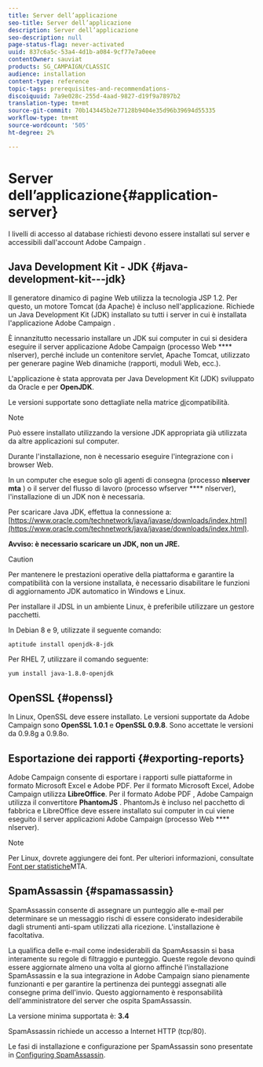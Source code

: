 ```yaml
---
title: Server dell’applicazione
seo-title: Server dell’applicazione
description: Server dell’applicazione
seo-description: null
page-status-flag: never-activated
uuid: 837c6a5c-53a4-4d1b-a084-9cf77e7a0eee
contentOwner: sauviat
products: SG_CAMPAIGN/CLASSIC
audience: installation
content-type: reference
topic-tags: prerequisites-and-recommendations-
discoiquuid: 7a9e028c-255d-4aad-9827-d19f9a7897b2
translation-type: tm+mt
source-git-commit: 70b143445b2e77128b9404e35d96b39694d55335
workflow-type: tm+mt
source-wordcount: '505'
ht-degree: 2%

---
```



# Server dell’applicazione{#application-server}

I livelli di accesso al database richiesti devono essere installati sul server e accessibili dall&#39;account Adobe Campaign .

## Java Development Kit - JDK {#java-development-kit---jdk}

Il generatore dinamico di pagine Web utilizza la tecnologia JSP 1.2. Per questo, un motore Tomcat (da Apache) è incluso nell&#39;applicazione. Richiede un Java Development Kit (JDK) installato su tutti i server in cui è installata l&#39;applicazione Adobe Campaign .

È innanzitutto necessario installare un JDK sui computer in cui si desidera eseguire il server applicazione Adobe Campaign  (processo Web **** nlserver), perché include un contenitore servlet, Apache Tomcat, utilizzato per generare pagine Web dinamiche (rapporti, moduli Web, ecc.).

L&#39;applicazione è stata approvata per Java Development Kit (JDK) sviluppato da Oracle e per **OpenJDK**.

Le versioni supportate sono dettagliate nella matrice [di](https://helpx.adobe.com/it/campaign/kb/compatibility-matrix.html)compatibilità.

>[!NOTE]
>
>Può essere installato utilizzando la versione JDK appropriata già utilizzata da altre applicazioni sul computer.
>  
>Durante l&#39;installazione, non è necessario eseguire l&#39;integrazione con i browser Web.
>
>In un computer che esegue solo gli agenti di consegna (processo **nlserver mta** ) o il server del flusso di lavoro (processo wfserver **** nlserver), l&#39;installazione di un JDK non è necessaria.

Per scaricare Java JDK, effettua la connessione a: [https://www.oracle.com/technetwork/java/javase/downloads/index.html](https://www.oracle.com/technetwork/java/javase/downloads/index.html).

**Avviso: è necessario scaricare un JDK, non un JRE.**

>[!CAUTION]
>
>Per mantenere le prestazioni operative della piattaforma e garantire la compatibilità con la versione installata, è necessario disabilitare le funzioni di aggiornamento JDK automatico in Windows e Linux.

Per installare il JDSL in un ambiente Linux, è preferibile utilizzare un gestore pacchetti.

In Debian 8 e 9, utilizzate il seguente comando:

```
aptitude install openjdk-8-jdk
```

Per RHEL 7, utilizzare il comando seguente:

```
yum install java-1.8.0-openjdk
```

## OpenSSL {#openssl}

In Linux, OpenSSL deve essere installato. Le versioni supportate da  Adobe Campaign sono **OpenSSL 1.0.1** e **OpenSSL 0.9.8**. Sono accettate le versioni da 0.9.8g a 0.9.8o.

## Esportazione dei rapporti {#exporting-reports}

 Adobe Campaign consente di esportare i rapporti sulle piattaforme in formato Microsoft Excel e  Adobe PDF. Per il formato Microsoft Excel,  Adobe Campaign utilizza **LibreOffice**. Per il formato Adobe PDF ,  Adobe Campaign utilizza il convertitore **PhantomJS** . PhantomJs è incluso nel pacchetto di fabbrica e LibreOffice deve essere installato sui computer in cui viene eseguito il server applicazioni Adobe Campaign  (processo Web **** nlserver).

>[!NOTE]
>
>Per Linux, dovrete aggiungere dei font. Per ulteriori informazioni, consultate [Font per statistiche](../../installation/using/prerequisites-of-campaign-installation-in-linux.md#fonts-for-mta-statistics)MTA.

## SpamAssassin {#spamassassin}

SpamAssassin consente di assegnare un punteggio alle e-mail per determinare se un messaggio rischi di essere considerato indesiderabile dagli strumenti anti-spam utilizzati alla ricezione. L&#39;installazione è facoltativa.

La qualifica delle e-mail come indesiderabili da SpamAssassin si basa interamente su regole di filtraggio e punteggio. Queste regole devono quindi essere aggiornate almeno una volta al giorno affinché l&#39;installazione SpamAssassin e la sua integrazione in  Adobe Campaign siano pienamente funzionanti e per garantire la pertinenza dei punteggi assegnati alle consegne prima dell&#39;invio. Questo aggiornamento è responsabilità dell&#39;amministratore del server che ospita SpamAssassin.

La versione minima supportata è: **3.4**

SpamAssassin richiede un accesso a Internet HTTP (tcp/80).

Le fasi di installazione e configurazione per SpamAssassin sono presentate in [Configuring SpamAssassin](../../installation/using/configuring-spamassassin.md).
